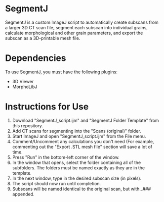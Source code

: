 # SegmentJ
SegmentJ is a custom ImageJ script to automatically create subscans from a larger 3D CT scan file, segment each subscan into individual grains, calculate morphological and other grain parameters, and export the subscan as a 3D-printable mesh file.

# Dependencies
To use SegmentJ, you must have the following plugins:
- 3D Viewer
- MorphoLibJ

# Instructions for Use
1. Download "SegmentJ_script.ijm" and "SegmentJ Folder Template" from this repository.
2. Add CT scans for segmenting into the "Scans (original)" folder.
3. Start ImageJ and open "SegmentJ_script.ijm" from the File menu.
4. Comment/Uncomment any calculations you don't need (For example, commenting out the "Export .STL mesh file" section will save a lot of time.
5. Press "Run" in the bottom-left corner of the window.
6. In the window that opens, select the folder containing all of the subfolders. The folders must be named exactly as they are in the template.
7. In the next window, type in the desired subscan size (in pixels).
8. The script should now run until completion.
9. Subscans will be named identical to the original scan, but with _### appended.
